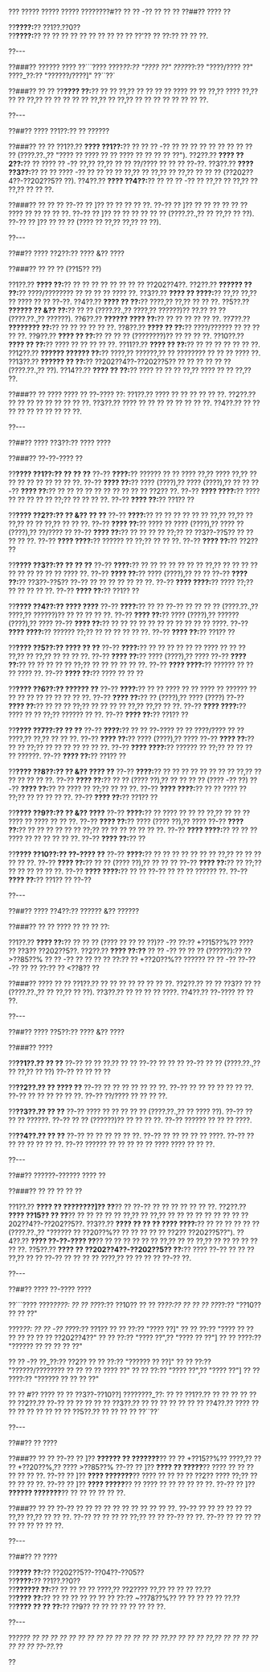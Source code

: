 ??? ????? ????? ????? ????????#?? ?? ?? -?? ?? ?? ??
??##?? ???? ??

??**????:**?? ??1??.??0??  
??**????:**?? ?? ?? ?? ?? ?? ?? ?? ?? ?? ?? ??'?? ?? ??:?? ?? ?? ??.

??---

??###?? ?????? ????
??```????
????_??:?? "???? ??"
????_??:?? "????/???? ??"
????_??:?? "??????/????]"
??``??`

??###?? ?? ??
??**???? ??:**?? ?? ?? ??,?? ?? ?? ?? ?? ???? ?? ?? ??,?? ???? ??,?? ?? ?? ??,?? ?? ?? ?? ?? ?? ??,?? ?? ??,?? ?? ?? ?? ?? ?? ?? ?? ??.

??---

??##?? ???? ??1??:?? ?? ??????

??###?? ?? ??
??1??.?? **???? ??1??:**?? ?? ?? ?? -?? ?? ?? ?? ?? ?? ?? ?? ?? ?? ?? (????.??.,?? "???? ?? ???? ?? ?? ???? ?? ?? ?? ?? ??").
??2??.?? **???? ??2??:**?? ?? ???? ?? -?? ??,?? ??,?? ?? ?? ??/???? ?? ?? ?? ??-??.
??3??.?? **???? ??3??:**?? ?? ?? ???? -?? ?? ?? ?? ?? ??,?? ?? ??,?? ?? ??,?? ?? ?? ?? (??202??4??-??202??5?? ??).
??4??.?? **???? ??4??:**?? ?? ?? ?? -?? ?? ??,?? ?? ??,?? ?? ??,?? ?? ?? ??.

??###?? ?? ?? ??
??-?? ?? ]?? ?? ?? ?? ?? ??.
??-?? ?? ]?? ?? ?? ?? ?? ?? ?? ???? ?? ?? ?? ?? ??.
??-?? ?? ]?? ?? ?? ?? ?? ?? ?? (????.??.,?? ?? ??,?? ?? ??).
??-?? ?? ]?? ?? ?? ?? (???? ?? ??,?? ??,?? ?? ??).

??---

??##?? ???? ??2??:?? ???? &?? ????

??###?? ?? ?? ?? (??15?? ??)

??1??.?? **???? ??:**?? ?? ?? ?? ?? ?? ?? ?? ?? ??202??4??.
??2??.?? **?????? ?? ??:**?? ????/???????? ?? ?? ?? ?? ???? ??.
??3??.?? **???? ?? ????:**?? ??,?? ??,?? ?? ???? ?? ?? ??-??.
??4??.?? **???? ?? ??:**?? ????,?? ??,?? ?? ?? ??.
??5??.?? **?????? ?? &?? ??:**?? ?? ?? (????.??.,?? ????,?? ??????)?? ??.?? ?? ?? (????.??.,?? ??????).
??6??.?? **?????? ???? ??:**?? ?? ?? ?? ?? ?? ??.
??7??.?? **???????? ??:**?? ?? ?? ?? ?? ?? ??.
??8??.?? **???? ?? ??:**?? ????/?????? ?? ?? ?? ?? ??.
??9??.?? **???? ?? ??:**?? ?? ?? ?? (????????)?? ?? ?? ?? ??.
??10??.?? **???? ?? ??:**?? ???? ?? ?? ?? ?? ??.
??11??.?? **???? ?? ??:**?? ?? ?? ?? ?? ?? ?? ??.
??12??.?? **?????? ?????? ??:**?? ????,?? ??????,?? ?? ???????? ?? ?? ?? ???? ??.
??13??.?? **?????? ?? ??:**?? ??202??4??-??202??5?? ?? ?? ?? ?? ?? ?? (????.??.,?? ??).
??14??.?? **???? ?? ??:**?? ???? ?? ?? ?? ??,?? ???? ?? ?? ??,?? ??.

??###?? ?? ????
???? ?? ??-???? ??:
??1??.?? ???? ?? ?? ?? ?? ?? ??.
??2??.?? ?? ?? ?? ?? ?? ?? ?? ?? ??.
??3??.?? ???? ?? ?? ?? ?? ?? ?? ?? ??.
??4??.?? ?? ?? ?? ?? ?? ?? ?? ?? ?? ??.

??---

??##?? ???? ??3??:?? ???? ????

??###?? ??-??-???? ??

??**???? ??1??:?? ?? ?? ??**
??-?? **????:**?? ?????? ?? ?? ???? ??,?? ???? ??,?? ?? ?? ?? ?? ?? ?? ?? ?? ??.
??-?? **???? ??:**?? ???? (????),?? ???? (????),?? ?? ??
??-?? **???? ??:**?? ?? ?? ?? ?? ?? ?? ?? ?? ?? ?? ??2?? ??.
??-?? **???? ????:**?? ???? ?? ?? ?? ?? ?? ??;?? ?? ?? ?? ??.
??-?? **???? ??:**?? ??1?? ??

??**???? ??2??:?? ?? &?? ?? ??**
??-?? **????:**?? ?? ?? ?? ?? ?? ?? ??,?? ??,?? ?? ??,?? ?? ?? ??,?? ?? ?? ??.
??-?? **???? ??:**?? ???? ?? ???? (????),?? ???? ?? (????),?? ??/???? ??
??-?? **???? ??:**?? ?? ?? ?? ?? ??;?? ?? ??3??-??5?? ?? ?? ?? ?? ??.
??-?? **???? ????:**?? ?????? ?? ??;?? ?? ?? ??.
??-?? **???? ??:**?? ??2?? ??

??**???? ??3??:?? ?? ?? ??**
??-?? **????:**?? ?? ?? ?? ?? ?? ?? ?? ??,?? ?? ?? ?? ?? ?? ?? ?? ?? ?? ?? ???? ??.
??-?? **???? ??:**?? ???? (????),?? ?? ??
??-?? **???? ??:**?? ??3??-??5?? ??-?? ?? ?? ?? ?? ?? ?? ??.
??-?? **???? ????:**?? ???? ??;?? ?? ?? ?? ?? ??.
??-?? **???? ??:**?? ??1?? ??

??**???? ??4??:?? ???? ????**
??-?? **????:**?? ?? ?? ??-?? ?? ?? ?? ?? (????.??.,?? ????,?? ??????)?? ?? ?? ?? ?? ??.
??-?? **???? ??:**?? ???? (????),?? ?????? (????),?? ????
??-?? **???? ??:**?? ?? ?? ?? ?? ?? ?? ?? ?? ?? ?? ?? ????.
??-?? **???? ????:**?? ?????? ??;?? ?? ?? ?? ?? ?? ??.
??-?? **???? ??:**?? ??1?? ??

??**???? ??5??:?? ???? ?? ??**
??-?? **????:**?? ?? ?? ?? ?? ?? ?? ???? ?? ?? ?? ??,?? ?? ??,?? ?? ?? ?? ??.
??-?? **???? ??:**?? ???? (????),?? ????
??-?? **???? ??:**?? ?? ?? ?? ?? ?? ??;?? ?? ?? ?? ?? ?? ??.
??-?? **???? ????:**?? ?????? ?? ?? ?? ???? ??.
??-?? **???? ??:**?? ???? ?? ?? ??

??**???? ??6??:?? ?????? ??**
??-?? **????:**?? ?? ?? ???? ?? ?? ???? ?? ?????? ?? ?? ?? ?? ?? ?? ?? ?? ?? ??.
??-?? **???? ??:**?? ?? (????),?? ???? (????)
??-?? **???? ??:**?? ?? ?? ?? ??;?? ?? ?? ?? ?? ??,?? ??,?? ?? ??.
??-?? **???? ????:**?? ???? ?? ?? ??;?? ?????? ?? ??.
??-?? **???? ??:**?? ??1?? ??

??**???? ??7??:?? ?? ??**
??-?? **????:**?? ?? ?? ??-???? ?? ?? ????/???? ?? ?? ????,?? ??,?? ?? ?? ??.
??-?? **???? ??:**?? ???? (????),?? ????
??-?? **???? ??:**?? ?? ?? ??;?? ?? ?? ?? ?? ?? ?? ??.
??-?? **???? ????:**?? ?????? ?? ??;?? ?? ?? ?? ?? ??????.
??-?? **???? ??:**?? ??1?? ??

??**???? ??8??:?? ?? &?? ???? ??**
??-?? **????:**?? ?? ?? ?? ?? ?? ?? ?? ?? ??,?? ?? ?? ?? ?? ?? ??.
??-?? **???? ??:**?? ?? ?? (???? ??),?? ?? ?? ?? ?? (???? -?? ??)
??-?? **???? ??:**?? ?? ???? ?? ??;?? ?? ?? ??.
??-?? **???? ????:**?? ?? ?? ???? ?? ??;?? ?? ?? ?? ?? ??.
??-?? **???? ??:**?? ??1?? ??

??**???? ??9??:?? ?? &?? ????**
??-?? **????:**?? ?? ???? ?? ?? ?? ??,?? ?? ?? ?? ???? ?? ???? ?? ?? ??.
??-?? **???? ??:**?? ???? (???? ??),?? ????
??-?? **???? ??:**?? ?? ?? ?? ?? ?? ?? ??;?? ?? ?? ?? ?? ?? ?? ??.
??-?? **???? ????:**?? ?? ?? ?? ???? ?? ?? ?? ?? ?? ??.
??-?? **???? ??:**?? ??

??**???? ??10??:?? ??-???? ??**
??-?? **????:**?? ?? ?? ?? ?? ?? ?? ?? ??,?? ?? ?? ?? ?? ?? ??.
??-?? **???? ??:**?? ?? ?? (???? ??),?? ?? ?? ??
??-?? **???? ??:**?? ?? ??;?? ?? ?? ?? ?? ?? ??.
??-?? **???? ????:**?? ?? ?? ??-?? ?? ?? ?? ?????? ??.
??-?? **???? ??:**?? ??1?? ?? ??-??

??---

??##?? ???? ??4??:?? ?????? &?? ??????

??###?? ?? ??
???? ?? ?? ?? ??:

??1??.?? **???? ??:**?? ?? ?? ?? (???? ?? ?? ?? ??)?? -?? ??:?? +??15??%?? ???? ?? ??3?? ??202??5??.
??2??.?? **???? ??:??**
??  ?? -?? ?? ?? ?? (??????):?? ?? >??85??%
??  ?? -?? ?? ?? ?? ?? ??:?? ?? +??20??%?? ??????
??  ?? -?? ??-??-?? ?? ?? ??:?? ?? <??8?? ??

??###?? ???? ?? ??
??1??.?? ?? ?? ?? ?? ?? ?? ?? ??.
??2??.?? ?? ?? ??3?? ?? ?? (????.??.,?? ?? ??,?? ?? ??).
??3??.?? ?? ?? ?? ?? ????.
??4??.?? ??-???? ?? ?? ??.

??---

??##?? ???? ??5??:?? ???? &?? ????

??###?? ????

??**??1??.?? ?? ??**
??-?? ?? ?? ??.?? ?? ??
??-?? ?? ?? ??
??-?? ?? ?? (????.??.,?? ?? ??,?? ?? ??)
??-?? ?? ?? ?? ??

??**??2??.?? ?? ???? ??**
??-?? ?? ?? ?? ?? ?? ?? ??.
??-?? ?? ?? ?? ?? ?? ?? ??.
??-?? ?? ?? ?? ?? ?? ??.
??-?? ??/???? ?? ?? ?? ??.

??**??3??.?? ?? ??**
??-?? ???? ?? ?? ?? ?? ?? (????.??.,?? ?? ???? ??).
??-?? ?? ?? ?? ??????.
??-?? ?? ?? (??????)?? ?? ?? ?? ??.
??-?? ?????? ?? ?? ?? ????.

??**??4??.?? ?? ??**
??-?? ?? ?? ?? ?? ?? ??.
??-?? ?? ?? ?? ?? ?? ????.
??-?? ?? ?? ?? ?? ?? ?? ??.
??-?? ?????? ?? ?? ?? ?? ?? ???? ???? ?? ?? ??.

??---

??##?? ??????-?????? ???? ??

??###?? ?? ?? ?? ?? ??

??1??.?? **???? ?? ????????]?? ??**?? ?? ??-?? ?? ?? ?? ?? ?? ?? ??.
??2??.?? **???? ??15?? ?? ??**?? ?? ?? ?? ?? ?? ??,?? ?? ??,?? ?? ?? ?? ?? ?? ?? ?? ?? ??202??4??-??202??5??.
??3??.?? **???? ?? ?? ?? ???? ????:**?? ?? ?? ?? ?? ?? ?? (????.??.,?? "?????? ?? ??20??%?? ?? ?? ?? ?? ?? ??2?? ??202??5??").
??4??.?? **???? ??-??-???? ??**?? ?? ?? ?? ?? ?? ?? ??,?? ?? ?? ??,?? ?? ?? ?? ?? ?? ?? ??.
??5??.?? **???? ?? ??202??4??-??202??5?? ??:**?? ???? ??-?? ?? ?? ?? ??,?? ?? ?? ??-?? ?? ?? ?? ?? ????,?? ?? ?? ?? ?? ??-?? ??.

??---

??##?? ???? ??-???? ????

??```????
????_????:
?? ?? ??_??:?? ??10??
?? ?? ??_??:?? ??
?? ?? ??_??:?? "??10?? ?? ?? ??"

????_??:
?? ?? -?? ??_??:?? ??1??
??   ?? ??:?? "???? ??]"
??   ?? ??:?? "???? ?? ?? ?? ?? ?? ?? ?? ??202??4??"
??   ?? ??:?? "???? ??",?? "???? ?? ??"]
??   ?? ????:?? "?????? ?? ?? ?? ?? ??"

?? ?? -?? ??_??:?? ??2??
??   ?? ??:?? "?????? ?? ??]"
??   ?? ??:?? "??????/???????? ?? ?? ?? ?? ???? ??"
??   ?? ??:?? "???? ??",?? "???? ??"]
??   ?? ????:?? "?????? ?? ?? ?? ??"

?? ?? #?? ???? ?? ?? ??3??-??10??]
????????_??:
?? ?? ??1??.?? ?? ?? ?? ??
?? ?? ??2??.?? ??-?? ?? ?? ??
?? ?? ??3??.?? ?? ?? ?? ?? ??
?? ?? ??4??.?? ???? ?? ?? ?? ?? ?? ??
?? ?? ??5??.?? ?? ?? ?? ??
??``??`

??---

??##?? ?? ????

??###?? ?? ??
??-?? ?? ]?? **?????? ?? ???????**?? ?? ?? +??15??%?? ????,?? ?? ?? +??20??%,?? ???? >??85??%
??-?? ?? ]?? **???? ?? ?????**?? ???? ?? ?? ?? ?? ?? ?? ??.
??-?? ?? ]?? **???? ???????**?? ???? ?? ?? ?? ?? ??2?? ???? ??;?? ?? ?? ?? ?? ??.
??-?? ?? ]?? **???? ?????**?? ?? ???? ?? ?? ?? ?? ?? ??.
??-?? ?? ]?? **?????? ???????**?? ?? ?? ?? ?? ?? ??.

??###?? ?? ??
??-?? ?? ?? ?? ?? ?? ?? ?? ?? ?? ?? ??.
??-?? ?? ?? ?? ?? ?? ?? ??,?? ??,?? ?? ?? ??.
??-?? ?? ?? ?? ?? ??;?? ?? ?? ??-?? ?? ??.
??-?? ?? ?? ?? ?? ?? ?? ?? ?? ?? ??.

??---

??##?? ?? ????

??**???? ??:**?? ??202??5??-??04??-??05??  
??**????:**?? ??1??.??0??  
??**?????? ??:**?? ?? ?? ?? ?? ????,?? ??2???? ??,?? ?? ?? ?? ??.??  
??**???? ??:**?? ?? ?? ?? ?? ?? ?? ?? ??:?? ~??78??%?? ?? ?? ?? ?? ?? ??.??  
??**???? ?? ?? ??:**?? ??9?? ?? ?? ?? ?? ?? ?? ?? ??.

??---

??*???? ?? ?? ?? ?? ?? ?? ?? ?? ?? ?? ?? ?? ?? ?? ??.?? ?? ?? ?? ??,?? ?? ?? ?? ?? ?? ?? ?? ??-??.*??

??